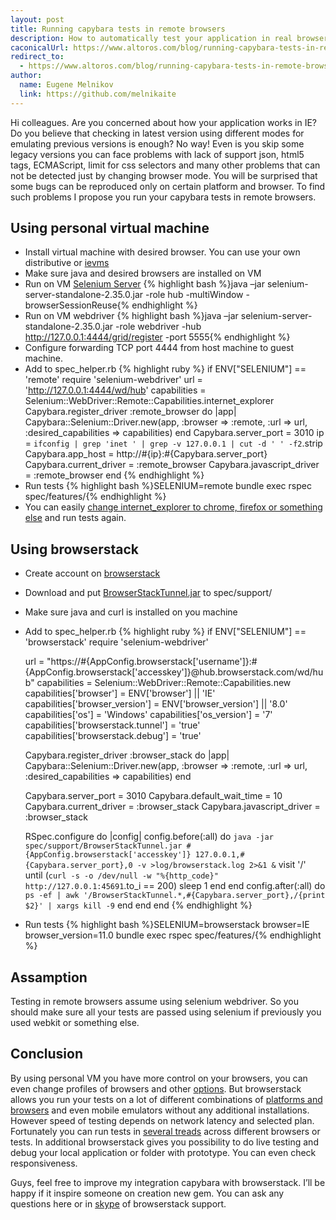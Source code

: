 ```yaml
---
layout: post
title: Running capybara tests in remote browsers
description: How to automatically test your application in real browsers
caconicalUrl: https://www.altoros.com/blog/running-capybara-tests-in-remote-browsers/
redirect_to:
  - https://www.altoros.com/blog/running-capybara-tests-in-remote-browsers/
author:
  name: Eugene Melnikov
  link: https://github.com/melnikaite
---
```


Hi colleagues.
Are you concerned about how your application works in IE?
Do you believe that checking in latest version using different modes for emulating previous versions is enough?
No way! Even is you skip some legacy versions you can face problems with lack of support json, html5 tags, ECMAScript, limit for css selectors and many other problems that can not be detected just by changing browser mode.
You will be surprised that some bugs can be reproduced only on certain platform and browser.
To find such problems I propose you run your capybara tests in remote browsers.

<!-- full start -->

## Using personal virtual machine

- Install virtual machine with desired browser. You can use your own distributive or [ievms](https://github.com/xdissent/ievms)
- Make sure java and desired browsers are installed on VM
- Run on VM [Selenium Server](http://docs.seleniumhq.org/download/)
{% highlight bash %}java –jar selenium-server-standalone-2.35.0.jar -role hub -multiWindow -browserSessionReuse{% endhighlight %}
- Run on VM webdriver
{% highlight bash %}java –jar selenium-server-standalone-2.35.0.jar -role webdriver -hub http://127.0.0.1:4444/grid/register -port 5555{% endhighlight %}
- Configure forwarding TCP port 4444 from host machine to guest machine.
- Add to spec_helper.rb
{% highlight ruby %}
if ENV["SELENIUM"] == 'remote'
   require 'selenium-webdriver'
    url = 'http://127.0.0.1:4444/wd/hub'
   capabilities = Selenium::WebDriver::Remote::Capabilities.internet_explorer
    Capybara.register_driver :remote_browser do |app|
     Capybara::Selenium::Driver.new(app,
                                    :browser => :remote, :url => url,
                                    :desired_capabilities => capabilities)
   end
    Capybara.server_port = 3010
   ip = `ifconfig | grep 'inet ' | grep -v 127.0.0.1 | cut -d ' ' -f2`.strip
   Capybara.app_host = http://#{ip}:#{Capybara.server_port}
   Capybara.current_driver = :remote_browser
   Capybara.javascript_driver = :remote_browser
 end
{% endhighlight %}
- Run tests
{% highlight bash %}SELENIUM=remote bundle exec rspec spec/features/{% endhighlight %}
- You can easily [change internet_explorer to chrome, firefox or something else](http://selenium.googlecode.com/svn/trunk/docs/api/rb/Selenium/WebDriver/Remote/Capabilities.html) and run tests again.

## Using browserstack

- Create account on [browserstack](http://www.browserstack.com)
- Download and put [BrowserStackTunnel.jar](http://www.browserstack.com/BrowserStackTunnel.jar) to spec/support/
- Make sure java and curl is installed on you machine
- Add to spec_helper.rb
{% highlight ruby %}
  if ENV["SELENIUM"] == 'browserstack'
    require 'selenium-webdriver'

    url = "https://#{AppConfig.browserstack['username']}:#{AppConfig.browserstack['accesskey']}@hub.browserstack.com/wd/hub"
    capabilities = Selenium::WebDriver::Remote::Capabilities.new
    capabilities['browser'] = ENV['browser'] || 'IE'
    capabilities['browser_version'] = ENV['browser_version'] || '8.0'
    capabilities['os'] = 'Windows'
    capabilities['os_version'] = '7'
    capabilities['browserstack.tunnel'] = 'true'
    capabilities['browserstack.debug'] = 'true'

    Capybara.register_driver :browser_stack do |app|
      Capybara::Selenium::Driver.new(app,
                                     :browser => :remote, :url => url,
                                     :desired_capabilities => capabilities)
    end

    Capybara.server_port = 3010
    Capybara.default_wait_time = 10
    Capybara.current_driver = :browser_stack
    Capybara.javascript_driver = :browser_stack

    RSpec.configure do |config|
      config.before(:all) do
        `java -jar spec/support/BrowserStackTunnel.jar #{AppConfig.browserstack['accesskey']} 127.0.0.1,#{Capybara.server_port},0 -v >log/browserstack.log 2>&1 &`
        visit '/'
        until (`curl -s -o /dev/null -w "%{http_code}" http://127.0.0.1:45691`.to_i == 200)
          sleep 1
        end
      end
      config.after(:all) do
        `ps -ef | awk '/BrowserStackTunnel.*,#{Capybara.server_port},/{print $2}' | xargs kill -9`
      end
    end
  end
{% endhighlight %}
- Run tests
{% highlight bash %}SELENIUM=browserstack browser=IE browser_version=11.0 bundle exec rspec spec/features/{% endhighlight %}

## Assamption

Testing in remote browsers assume using selenium webdriver. So you should make sure all your tests are passed using selenium if previously you used webkit or something else.

## Conclusion

By using personal VM you have more control on your browsers, you can even change profiles of browsers and other [options](http://code.google.com/p/selenium/w/list).
But browserstack allows you run your tests on a lot of different combinations of [platforms and browsers](http://www.browserstack.com/list-of-browsers-and-platforms/automate) and even mobile emulators without any additional installations.
However speed of testing depends on network latency and selected plan.
Fortunately you can run tests in [several treads](http://www.browserstack.com/automate/ruby#parallel-tests) across different browsers or tests.
In additional browserstack gives you possibility to do live testing and debug your local application or folder with prototype.
You can even check responsiveness.

Guys, feel free to improve my integration capybara with browserstack.
I’ll be happy if it inspire someone on creation new gem.
You can ask any questions here or in [skype](skype:BrowserStack?chat) of browserstack support.

<!-- full end -->
